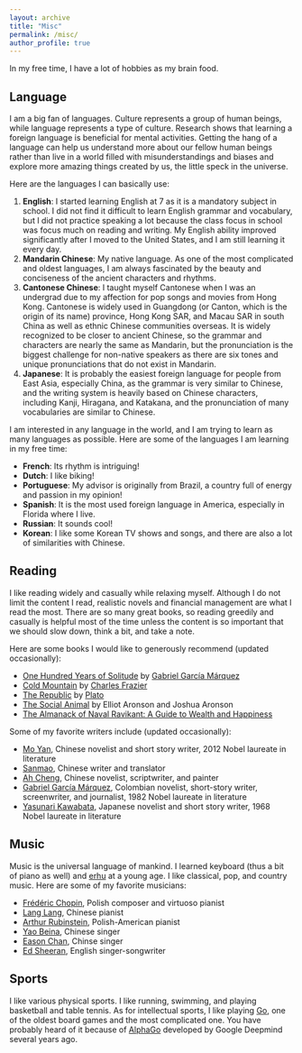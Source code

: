 ```yaml
---
layout: archive
title: "Misc"
permalink: /misc/
author_profile: true
---
```


In my free time, I have a lot of hobbies as my brain food.

## Language ##
I am a big fan of languages. Culture represents a group of human beings, while language represents a type of culture. Research shows that learning a foreign language is beneficial for mental activities. Getting the hang of a language can help us understand more about our fellow human beings rather than live in a world filled with misunderstandings and biases and explore more amazing things created by us, the little speck in the universe. 

Here are the languages I can basically use:
1. **English**: I started learning English at 7 as it is a mandatory subject in school. I did not find it difficult to learn English grammar and vocabulary, but I did not practice speaking a lot because the class focus in school was focus much on reading and writing. My English ability improved significantly after I moved to the United States, and I am still learning it every day.
2. **Mandarin Chinese**: My native language. As one of the most complicated and oldest languages, I am always fascinated by the beauty and conciseness of the ancient characters and rhythms.
3. **Cantonese Chinese**: I taught myself Cantonese when I was an undergrad due to my affection for pop songs and movies from Hong Kong. Cantonese is widely used in Guangdong (or Canton, which is the origin of its name) province, Hong Kong SAR, and Macau SAR in south China as well as ethnic Chinese communities overseas. It is widely recognized to be closer to ancient Chinese, so the grammar and characters are nearly the same as Mandarin, but the pronunciation is the biggest challenge for non-native speakers as there are six tones and unique pronunciations that do not exist in Mandarin.
4. **Japanese**: It is probably the easiest foreign language for people from East Asia, especially China, as the grammar is very similar to Chinese, and the writing system is heavily based on Chinese characters, including Kanji, Hiragana, and Katakana, and the pronunciation of many vocabularies are similar to Chinese.

I am interested in any language in the world, and I am trying to learn as many languages as possible. Here are some of the languages I am learning in my free time:
* **French**: Its rhythm is intriguing!
* **Dutch**: I like biking!
* **Portuguese**: My advisor is originally from Brazil, a country full of energy and passion in my opinion! 
* **Spanish**: It is the most used foreign language in America, especially in Florida where I live. 
* **Russian**: It sounds cool!
* **Korean**: I like some Korean TV shows and songs, and there are also a lot of similarities with Chinese.

## Reading ##
I like reading widely and casually while relaxing myself. Although I do not limit the content I read, realistic novels and financial management are what I read the most. There are so many great books, so reading greedily and casually is helpful most of the time unless the content is so important that we should slow down, think a bit, and take a note. 

Here are some books I would like to generously recommend (updated occasionally):
* [One Hundred Years of Solitude](https://en.wikipedia.org/wiki/One_Hundred_Years_of_Solitude) by [Gabriel García Márquez](https://en.wikipedia.org/wiki/Gabriel_Garc%C3%ADa_M%C3%A1rquez)
* [Cold Mountain](https://en.wikipedia.org/wiki/Cold_Mountain_(novel)) by [Charles Frazier](https://en.wikipedia.org/wiki/Charles_Frazier)
* [The Republic](https://en.wikipedia.org/wiki/Republic_(Plato)) by [Plato](https://en.wikipedia.org/wiki/Plato)
* [The Social Animal](https://www.amazon.com/Social-Animal-Elliot-Aronson/dp/1464144184) by Elliot Aronson and Joshua Aronson
* [The Almanack of Naval Ravikant: A Guide to Wealth and Happiness](https://www.navalmanack.com/)

Some of my favorite writers include (updated occasionally):
* [Mo Yan](https://en.wikipedia.org/wiki/Mo_Yan), Chinese novelist and short story writer, 2012 Nobel laureate in literature
* [Sanmao](https://en.wikipedia.org/wiki/Sanmao_(writer)), Chinese writer and translator
* [Ah Cheng](https://en.wikipedia.org/wiki/Ah_Cheng), Chinese novelist, scriptwriter, and painter
* [Gabriel García Márquez](https://en.wikipedia.org/wiki/Gabriel_Garc%C3%ADa_M%C3%A1rquez), Colombian novelist, short-story writer, screenwriter, and journalist, 1982 Nobel laureate in literature
* [Yasunari Kawabata](https://en.wikipedia.org/wiki/Yasunari_Kawabata), Japanese novelist and short story writer, 1968 Nobel laureate in literature

## Music ##
Music is the universal language of mankind. I learned keyboard (thus a bit of piano as well) and [erhu](https://en.wikipedia.org/wiki/Erhu) at a young age. I like classical, pop, and country music. Here are some of my favorite musicians:
* [Frédéric Chopin](https://en.wikipedia.org/wiki/Fr%C3%A9d%C3%A9ric_Chopin), Polish composer and virtuoso pianist
* [Lang Lang](https://en.wikipedia.org/wiki/Lang_Lang), Chinese pianist
* [Arthur Rubinstein](https://en.wikipedia.org/wiki/Arthur_Rubinstein), Polish-American pianist
* [Yao Beina](https://en.wikipedia.org/wiki/Yao_Beina), Chinese singer
* [Eason Chan](https://en.wikipedia.org/wiki/Eason_Chan), Chinse singer
* [Ed Sheeran](https://en.wikipedia.org/wiki/Ed_Sheeran), English singer-songwriter

## Sports ##
I like various physical sports. I like running, swimming, and playing basketball and table tennis. As for intellectual sports, I like playing [Go](https://www.youtube.com/watch?v=WXuK6gekU1Y), one of the oldest board games and the most complicated one. You have probably heard of it because of [AlphaGo](https://www.youtube.com/watch?v=WXuK6gekU1Y) developed by Google Deepmind several years ago. 


